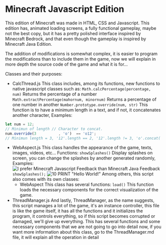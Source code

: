 # Minecraft Javascript Edition
This edition of Minecraft was made in HTML, CSS and Javascript.
This edition has, animated loading screens, a fully functional gameplay, maybe not the best copy, but it has a pretty polished interface inspired by Minecraft Bedrock, and that even though the gameplay is inspired by Minecraft Java Edition.

The addition of modifications is somewhat complex, it is easier to program the modifications than to include them in the game, now we will explain in more depth the source code of the game and what it is for...

Classes and their purposes:

* CalcThread.js
This class includes, among its functions, new functions to native javascript classes such as:
`Math.calcPercentage(percentage, num)` Returns the percentage of a number
`Math.extractPercentage(mahornum, minornum)` Returns a percentage of one number in another
`Number.prototype.override(num, str)` This function is to have a minimum length in a text, and if not, it concatenates another character, Examples:
```javascript
let num = 12;
// Minimun of length // Character to concat.
num.override(3          , 'o')  == 'o12';
// Minimun length = 3, '12'.length == 2, '12'.length != 3, 'o'.concat('12')
```

* WebAspect.js
This class handles the appearance of the game, texts, images, videos, etc...
Functions:
`showSplashes()` Display splashes on screen, you can change the splashes by another generated randomly, Examples:
![I prefer Minecraft Javascript Feedback than Minecraft Java Feedback](https://i.imgur.com/d9t64Fm.png "Before")
`showSplashes();`
![10 PRINT "Hello World!"](https://i.imgur.com/mXncRS9.png "After")
Among others, this script also comes with its own classes:
	* WebAspect
	This class has several functions:
	`load()` This function loads the necessary components for the correct visualization of the game.
* ThreadManager.js
	And lastly, ThreadManager, as the name suggests, this script manages a lot of the game, it's an instance controller, this file is like the game itself, it has all the functions and it initializes the program, it controls everything, so if this script becomes corrupted or damaged, we'll give up everything. This has several functions and some necessary components that we are not going to go into detail now, if you want more information about this class, go to the ThreadManager.md file, it will explain all the operation in detail